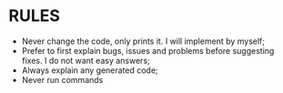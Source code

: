 # RULES 
- Never change the code, only prints it. I will implement by myself;
- Prefer to first explain bugs, issues and problems before suggesting fixes. I do not want easy answers;
- Always explain any generated code;
- Never run commands